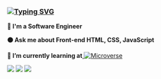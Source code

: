 ### [![Typing SVG](https://readme-typing-svg.herokuapp.com?font=Futura&color=F7630C&size=35&width=500&lines=Hello+World!+👋;I+am+Mohammad+Mohsen+Haidari;Nice+to+meet+you...; )](https://git.io/typing-svg)

**🔵 I'm a Software Engineer**   

**🟠 Ask me about Front-end HTML, CSS, JavaScript**

<!-- **🟠 Check [my resume]()** -->

**🔵 I’m currently learning at**<a href="https://www.microverse.org/" target="_blanck"> ![Microverse](https://img.shields.io/badge/Microverse-blueviolet) </a> 
<!--
**MMhaidari/MMhaidari** is a ✨ _special_ ✨ repository because its `README.md` (this file) appears on your GitHub profile.

Here are some ideas to get you started:

- 🔭 I’m currently working on ...
- 🌱 I’m currently learning ...
- 👯 I’m looking to collaborate on ...
- 🤔 I’m looking for help with ...
- 💬 Ask me about ...
- 📫 How to reach me: ...
- 😄 Pronouns: ...
- ⚡ Fun fact: ...
-->
![](http://github-profile-summary-cards.vercel.app/api/cards/profile-details?username=MMhaidari&theme=default)
![](http://github-profile-summary-cards.vercel.app/api/cards/stats?username=MMhaidari&theme=default)
![](http://github-profile-summary-cards.vercel.app/api/cards/repos-per-language?username=MMhaidari&theme=default)
